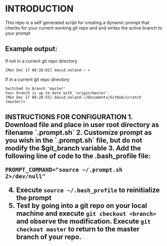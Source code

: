<h1>INTRODUCTION</h1>

This repo is a self generated script for creating a dynamic prompt that checks for your current working git repo and and writes the active branch to your prompt

<h2>Example output:</h2>

If not in a current git repo directory

```
[Mon Dec 17 08:28:02] david.noland-~ >
```

If in a current git repo directory

```
Switched to branch 'master'
Your branch is up to date with 'origin/master'.
[Mon Dec 17 08:28:55] david.noland-~/Documents/GitHub/scratch (master)>
```
<h2> INSTRUCTIONS FOR CONFIGURATION
1. Download file and place in user root directory as filename `.prompt.sh`
2. Customize prompt as you wish in the `.prompt.sh` file, but do not modify the $git_branch variable
3. Add the following line of code to the .bash_profile file:

```
PROMPT_COMMAND="source ~/.prompt.sh 2>/dev/null"
```

4. Execute `source ~/.bash_profile` to reinitialize the prompt
5. Test by going into a git repo on your local machine and execute `git checkout <branch>` and observe the modification.  Execute `git checkout master` to return to the master branch of your repo.
